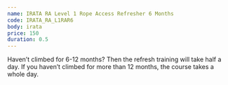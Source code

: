 ```yaml
---
name: IRATA RA Level 1 Rope Access Refresher 6 Months
code: IRATA_RA_L1RAR6
body: irata
price: 150
duration: 0.5
---
```


Haven’t climbed for 6-12 months? Then the refresh training will take half a day. If you haven’t climbed for more than 12 months, the course takes a whole day. 